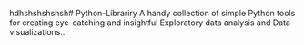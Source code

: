 hdhshshshshsh# Python-Librariry
A handy collection of simple Python tools for creating eye-catching and insightful Exploratory data analysis and Data visualizations..
